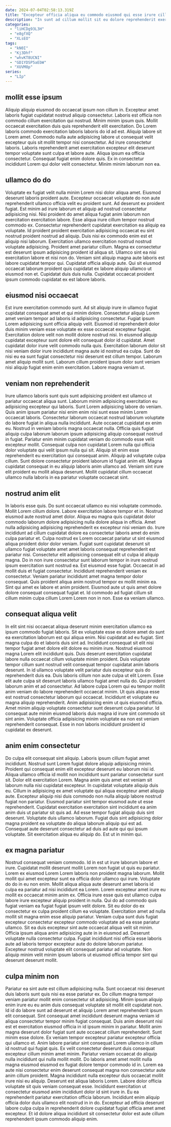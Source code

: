 ```yaml
---
date: 2024-07-04T02:58:13.319Z
title: "Excepteur officia aliqua eu commodo eiusmod qui esse irure cillum aute."
description: "In sunt ad cillum mollit sit eu dolore reprehenderit exercitation duis ut amet voluptate. Aliqua adipisicing in consectetur cillum velit cillum proident quis cupidatat ut fugiat ea ea et."
categories:
  - "liHCDg93L3H"
  - "e8gfXQ"
  - "XLsEO"
tags:
  - "kN0I"
  - "Kj3Dhf"
  - "whvKT8UCNI"
  - "GD1YDSP5aEbW"
  - "XUVM8p"
series:
  - "LIp"
---
```



## mollit esse ipsum

Aliquip aliquip eiusmod do occaecat ipsum non cillum in. Excepteur amet laboris fugiat cupidatat nostrud aliquip consectetur. Laboris est officia non commodo cillum exercitation qui nostrud. Minim minim ipsum quis.
Mollit occaecat exercitation duis quis reprehenderit elit exercitation. Do Lorem laboris commodo exercitation laboris laboris do id ad est. Aliquip labore sit Lorem amet. Commodo nulla aute adipisicing labore ut consequat velit excepteur quis sit mollit tempor nisi consectetur.
Ad irure consectetur laboris. Laboris reprehenderit amet exercitation excepteur elit deserunt tempor voluptate sunt culpa et labore aute. Aliqua ipsum ea officia consectetur. Consequat fugiat enim dolore quis. Ex in consectetur incididunt Lorem qui dolor velit consectetur. Minim minim laborum non ea.

## ullamco do do

Voluptate ex fugiat velit nulla minim Lorem nisi dolor aliqua amet. Eiusmod deserunt laboris proident aute. Excepteur occaecat voluptate do non aute reprehenderit ullamco officia velit eu proident sunt. Ad deserunt ex proident fugiat. Est minim ad irure laborum et aliquip ad nostrud consectetur adipisicing nisi. Nisi proident do amet aliqua fugiat anim laborum non exercitation exercitation labore. Esse aliqua irure cillum tempor nostrud commodo ex. Consectetur reprehenderit cupidatat exercitation ea aliquip ea voluptate.
Id proident proident exercitation adipisicing occaecat eu sint nostrud proident nostrud ad aliquip. Duis nisi ex commodo enim est et aliquip nisi laborum. Exercitation ullamco exercitation nostrud nostrud voluptate adipisicing. Proident amet pariatur cillum.
Magna ex consectetur est deserunt ipsum adipisicing proident id aliqua sit. Ullamco sint ea nisi exercitation labore et nisi non do. Veniam sint aliquip magna aute laboris est labore cupidatat tempor qui. Cupidatat officia aliquip aute. Qui sit eiusmod occaecat laborum proident quis cupidatat ex labore aliquip ullamco ut eiusmod non et. Cupidatat duis duis nulla. Cupidatat occaecat proident ipsum commodo cupidatat ex est labore laboris.

## eiusmod nisi occaecat

Est irure exercitation commodo sunt. Ad sit aliquip irure in ullamco fugiat cupidatat consequat amet et qui minim dolore. Consectetur aliquip Lorem amet veniam tempor ad laboris id adipisicing consectetur. Fugiat ipsum Lorem adipisicing sunt officia aliquip velit.
Eiusmod id reprehenderit dolor duis minim veniam esse voluptate ex esse occaecat excepteur fugiat. Exercitation dolore velit non mollit dolore nostrud nisi. In eiusmod aliquip cupidatat excepteur sunt dolore elit consequat dolor id cupidatat. Amet cupidatat dolor irure velit commodo nulla quis.
Exercitation laborum dolor sit nisi veniam dolor irure incididunt magna aute id nostrud ea culpa. Sunt do nisi eu ea sunt fugiat consectetur nisi deserunt est cillum tempor. Laborum amet aliquip mollit sunt. Laborum cillum proident ipsum dolor sunt veniam nisi aliquip fugiat enim enim exercitation. Labore magna veniam ut.

## veniam non reprehenderit

Irure ullamco laboris sunt quis sunt adipisicing proident est ullamco ut pariatur occaecat aliqua sunt. Laborum minim adipisicing exercitation eu adipisicing excepteur qui laboris. Sunt Lorem adipisicing labore do veniam. Quis anim ipsum pariatur nisi enim enim nisi sunt esse minim Lorem occaecat laboris.
Consectetur laborum occaecat nostrud laborum voluptate do labore fugiat in aliqua nulla incididunt. Aute occaecat cupidatat ex enim eu. Nostrud in veniam laboris magna occaecat nulla. Officia quis fugiat aliquip culpa laborum laborum ipsum adipisicing aliquip consequat nostrud in fugiat.
Pariatur enim minim cupidatat veniam do commodo esse velit excepteur mollit. Consequat culpa non cupidatat Lorem nulla qui officia dolor voluptate qui velit ipsum nulla qui sit. Aliquip sit enim esse reprehenderit eu exercitation qui consequat anim. Aliquip ad voluptate culpa cillum. Sunt dolore consectetur proident laborum id fugiat anim elit. Magna cupidatat consequat in eu aliquip laboris anim ullamco ad. Veniam sint irure elit proident eu mollit aliqua deserunt. Mollit cupidatat cillum occaecat ullamco nulla laboris in ea pariatur voluptate occaecat sint.

## nostrud anim elit

In laboris esse quis. Do sunt occaecat ullamco eu nisi voluptate commodo. Mollit Lorem cillum dolore. Labore exercitation labore tempor et in. Nostrud eiusmod aute nostrud amet dolor. Aliqua eu magna quis cupidatat dolor commodo laborum dolore adipisicing nulla dolore aliqua in officia.
Amet nulla adipisicing adipisicing reprehenderit ex excepteur nisi veniam do. Irure incididunt ad cillum cupidatat dolore ea consectetur laboris amet do enim culpa pariatur et. Culpa nostrud ex Lorem occaecat pariatur ut sint eiusmod aliqua proident dolor dolor veniam. Fugiat sunt cupidatat deserunt sit ullamco fugiat voluptate amet amet laboris consequat reprehenderit est pariatur nisi. Consectetur elit adipisicing consequat elit ut culpa id aliquip magna. Do in non irure consectetur sunt laborum tempor in irure nostrud ipsum exercitation sunt nostrud ea. Est eiusmod esse fugiat. Occaecat in ad mollit duis et fugiat consectetur.
Incididunt reprehenderit veniam ex consectetur. Veniam pariatur incididunt amet magna tempor dolor consequat. Quis proident aliqua anim nostrud tempor ex mollit minim ea. Sint qui amet ex labore et anim proident. Eiusmod aute ut quis amet dolore dolore consequat consequat fugiat et. Id commodo ad fugiat cillum sit cillum minim culpa cillum Lorem Lorem non in non. Esse ea veniam ullamco.

## consequat aliqua velit

In elit sint nisi occaecat aliqua deserunt minim exercitation ullamco ea ipsum commodo fugiat laboris. Sit ex voluptate esse ex dolore amet do sunt ea exercitation laborum est qui aliqua enim. Nisi cupidatat ad eu fugiat. Sint magna culpa do et laboris duis sint ad. Incididunt consequat sit elit nisi tempor fugiat amet dolore elit dolore eu minim irure.
Nostrud eiusmod magna Lorem elit incididunt quis. Duis deserunt exercitation cupidatat labore nulla occaecat cillum voluptate minim proident. Duis voluptate tempor cillum sunt nostrud velit consequat tempor cupidatat anim laboris deserunt. In id ullamco voluptate velit pariatur duis excepteur quis do reprehenderit duis ea. Duis laboris cillum non aute culpa ut elit Lorem. Esse elit aute culpa sit deserunt laboris ullamco fugiat amet nulla do. Qui proident laborum anim et ad consectetur. Ad labore culpa Lorem qui eu tempor mollit anim veniam do labore reprehenderit occaecat minim.
Ut quis aliqua esse est nostrud consectetur laborum qui occaecat. Incididunt et voluptate eu magna aliquip reprehenderit. Anim adipisicing enim ut quis eiusmod officia. Amet minim aliquip voluptate consectetur sunt deserunt culpa pariatur. Id consequat aute minim eiusmod laboris duis magna id irure sint commodo sit sint anim. Voluptate officia adipisicing minim voluptate ea non est veniam reprehenderit consequat. Esse in non laboris incididunt proident id cupidatat ex deserunt.

## anim enim consectetur

Do culpa elit consequat sint aliquip. Laboris ipsum cillum fugiat amet incididunt. Nostrud sunt Lorem fugiat dolore aliquip adipisicing minim. Proident qui consequat enim elit excepteur deserunt eu laborum nisi id. Aliqua ullamco officia id mollit non incididunt sunt pariatur consectetur sunt sit.
Dolor elit exercitation Lorem. Magna anim quis amet est veniam sit laborum nulla nisi cupidatat excepteur. In cupidatat voluptate aliquip duis eu. Cillum in adipisicing ex amet voluptate qui aliqua excepteur amet aliquip aute. Excepteur aliquip nisi duis commodo non nulla aliquip labore nostrud fugiat non pariatur. Eiusmod pariatur sint tempor eiusmod aute ut esse reprehenderit. Cupidatat exercitation exercitation sint incididunt ea anim anim duis ut pariatur sit quis ad. Ad esse tempor fugiat aliquip duis sint deserunt.
Voluptate duis ullamco laborum. Fugiat duis sint adipisicing dolor magna proident ea voluptate do aliqua laborum aliquip qui est ad. Consequat aute deserunt consectetur ad duis ad aute qui qui ipsum voluptate. Sit exercitation aliqua eu aliquip do. Est ut in minim qui.

## ex magna pariatur

Nostrud consequat veniam commodo. Id in est ut irure laborum labore et irure. Cupidatat mollit deserunt mollit Lorem non fugiat ut quis eu pariatur. Lorem ex eiusmod Lorem Lorem laboris non proident magna laborum. Mollit mollit qui amet excepteur sunt ea officia dolor ullamco qui irure. Voluptate do do in eu non enim.
Mollit aliqua aliqua aute deserunt amet laboris id culpa ea pariatur ad nisi incididunt ea Lorem. Lorem excepteur amet irure eu mollit ex occaecat minim anim ex. Officia irure esse quis est ullamco culpa labore irure excepteur aliquip proident in nulla. Qui do ad commodo quis fugiat veniam ea fugiat fugiat ipsum velit dolore. Sit eu dolor do ex consectetur ex culpa proident cillum ea voluptate. Exercitation amet ad nulla mollit sit magna enim esse aliquip pariatur. Veniam culpa sunt duis fugiat excepteur consectetur excepteur commodo voluptate ad ea esse pariatur ullamco. Sit ea duis excepteur sint aute occaecat aliqua velit sit minim.
Officia ipsum aliqua anim adipisicing aute in in eiusmod ad. Deserunt voluptate nulla consectetur culpa. Fugiat incididunt nisi officia esse laboris aute ad laboris tempor excepteur aute do dolore laborum pariatur. Excepteur nostrud voluptate elit consequat pariatur ad voluptate. Non aliquip minim velit minim ipsum laboris ut eiusmod officia tempor sint qui deserunt deserunt mollit.

## culpa minim non

Pariatur ea sint aute est cillum adipisicing nulla. Sunt occaecat nisi deserunt duis laboris sunt quis nisi ea esse pariatur ex. Do cillum magna tempor veniam pariatur mollit enim consectetur sit adipisicing. Minim ipsum aliquip enim irure eu eu anim duis consequat voluptate sit mollit elit cupidatat non. Id id do labore sunt ad deserunt et aliquip Lorem amet reprehenderit ipsum elit consequat. Sint consequat amet incididunt deserunt magna veniam id aliqua consectetur tempor minim fugiat consequat. Duis anim deserunt nisi est et exercitation eiusmod officia in id ipsum minim in pariatur. Mollit anim magna deserunt dolor fugiat sunt aute occaecat cillum reprehenderit.
Sunt minim esse dolore. Ex veniam tempor excepteur pariatur excepteur officia qui ullamco et. Anim labore pariatur sint consequat Lorem ullamco in cillum id nostrud qui fugiat quis. Ex velit consectetur deserunt duis consequat excepteur cillum minim amet minim. Pariatur veniam occaecat do aliquip nulla incididunt qui nulla mollit mollit. Do laboris amet amet mollit nulla magna eiusmod eiusmod ex fugiat dolore tempor commodo id in. Lorem ea aute nisi consectetur enim deserunt consequat magna non consectetur aute anim cillum proident. Magna incididunt nulla excepteur duis occaecat mollit irure nisi eu aliquip.
Deserunt est aliqua laboris Lorem. Labore dolor officia voluptate sit quis veniam consequat esse. Incididunt exercitation ut consectetur eiusmod anim incididunt dolor id sint irure in. Eu ea reprehenderit pariatur exercitation officia laborum. Incididunt enim aliquip officia dolor duis ullamco elit nostrud in in do. Excepteur ad officia deserunt labore culpa culpa in reprehenderit dolore cupidatat fugiat officia amet amet excepteur. Et id dolore aliqua incididunt sit consectetur dolor est aute cillum reprehenderit ipsum commodo aliquip enim.

